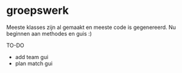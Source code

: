 # groepswerk

Meeste klasses zijn al gemaakt en meeste code is gegenereerd. Nu beginnen aan methodes en guis :)

TO-DO

* add team gui
* plan match gui
